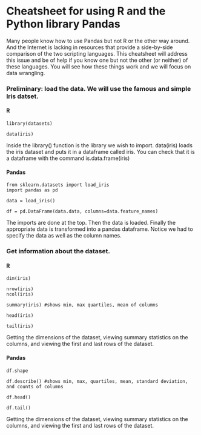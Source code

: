 # Cheatsheet for using R and the Python library Pandas


Many people know how to use Pandas but not R or the other way around. And the Internet is lacking in resources that provide a side-by-side comparison of the two scripting languages. This cheatsheet will address this issue and be of help if you know one but not the other (or neither) of these languages. You will see how these things work and we will focus on data wrangling.


### Preliminary: load the data. We will use the famous and simple Iris datset.

#### R

```
library(datasets)

data(iris)
```

Inside the library() function is the library we wish to import.
data(iris) loads the iris dataset and puts it in a dataframe called iris. You can check that it is a dataframe with the command is.data.frame(iris)

#### Pandas

```
from sklearn.datasets import load_iris
import pandas as pd

data = load_iris()

df = pd.DataFrame(data.data, columns=data.feature_names)
```

The imports are done at the top. Then the data is loaded. Finally the appropriate data is transformed into a pandas dataframe. Notice we had to specify the data as well as the column names.


### Get information about the dataset.


#### R

```
dim(iris)

nrow(iris)
ncol(iris)

summary(iris) #shows min, max quartiles, mean of columns

head(iris)

tail(iris)

```

Getting the dimensions of the dataset, viewing summary statistics on the columns, and viewing the first and last rows of the dataset.

#### Pandas

```
df.shape

df.describe() #shows min, max, quartiles, mean, standard deviation, and counts of columns

df.head()

df.tail()

```

Getting the dimensions of the dataset, viewing summary statistics on the columns, and viewing the first and last rows of the dataset.
